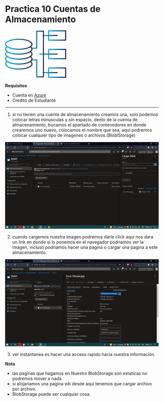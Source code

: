 # Practica 10 Cuentas de Almacenamiento 

![](IMG\ALMACENAMIENTO-1-300x233.png)

**Requisitos**
- Cuenta en [Azure](portal.azure.com)
- Credito de Estudiante

-------------------------------------------------------------------------------------------

1. si no tienen una cuenta de almacenamiento creamos una, solo podemos colocar letras minusculas y sin espacio, dento de la cuenta de almacenamiento, bucamos el apartado de contenedores en donde crearemos uno nuevo, colocamos el nombre que sea, aqui podremos colocar cualquier tipo de imagenes o archivos.(BloblStorage)

![IMG](IMG\S6-P1-I1.png)

2. cuando cargemos nuestra imagen podremos darle click aqui nos dara un link en donde si lo ponemos en el navegador podriamos ver la imagen, incluso podriamos hacer una pagina o cargar una pagina a este almacenamiento.

![IMG](IMG\S6-P1-I2.png)

3. ver instantanea es hacer una acceso rapido hacia nuestra información.

**Nota**
- las paginas que hagamos en Nuestro BlobStorage son estaticas no podremos mover a nada.
- si alojariamos una pagina wb desde aqui tenemos que cargar archivo por archivo.
- BlobStorage puede ser cualquier cosa.


